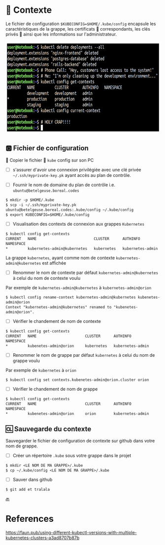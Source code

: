 # :card_index: Contexte

Le fichier de configuration `$KUBECONFIG=$HOME/.kube/config` encapsule les caractéristiques de la grappe, les certificats :closed_lock_with_key: correspondants, les clés privés :key: ainsi que les informations sur l'administrateur. 

<img src="../images/context-prod.png" width="675" height="303"></img>

## :o2: Fichier de configuration

:round_pushpin: Copier le fichier :ice_cube: `kube` config sur son PC

- [ ] s'assurer d'avoir une connexion privilégiée avec une clé privée `~/.ssh/myprivate-key.pk` ayant accès au plan de contrôle.

- [ ] Fournir le nom de domaine du plan de contrôle i.e. `ubuntu@betelgeuse.boreal.codes`

```
$ mkdir -p $HOME/.kube
$ scp -i ~/.ssh/myprivate-key.pk ubuntu@betelgeuse.boreal.codes:.kube/config ~/.kube/config
$ export KUBECONFIG=$HOME/.kube/config
```

- [ ] Visualisation des contexts de connexion aux grappes `Kubernetes`

```
$ kubectl config get-contexts
CURRENT   NAME                          CLUSTER      AUTHINFO           NAMESPACE
*         kubernetes-admin@kubernetes   kubernetes   kubernetes-admin   
```

La grappe `kubernetes`, ayant comme nom de contexte `kubernetes-admin@kubernetes` est affichée

- [ ] Renommer le nom de contexte par défaut `kubernetes-admin@kubernetes` à celui du nom de contexte voulu

Par exemple de `kubernetes-admin@kubernetes` à `kubernetes-admin@orion`

```
$ kubectl config rename-context kubernetes-admin@kubernetes kubenetes-admin@orion
Context "kubernetes-admin@kubernetes" renamed to "kubenetes-admin@orion".
```

- [ ] Vérifier le chandement de nom de contexte

```
$ kubectl config get-contexts                                                      
CURRENT   NAME                      CLUSTER      AUTHINFO           NAMESPACE
*         kubenetes-admin@orion     kubernetes   kubernetes-admin   
```

- [ ] Renommer le nom de grappe par défaut `kubernetes` à celui du nom de grappe voulu

Par exemple de `kubernetes` à `orion`

```
$ kubectl config set contexts.kubenetes-admin@orion.cluster orion 
```

- [ ] Vérifier le chandement de nom de grappe

```
$ kubectl config get-contexts                                        
CURRENT   NAME                      CLUSTER      AUTHINFO           NAMESPACE
*         kubenetes-admin@orion     orion        kubernetes-admin   
```

## :cl: Sauvegarde du contexte

Sauvegarder le fichier de configuration de contexte sur github dans votre nom de grappe.

- [ ] Créer un répertoire `.kube` sous votre grappe dans le projet

```
$ mkdir <LE NOM DE MA GRAPPE>/.kube
$ cp ~/.kube/config <LE NOM DE MA GRAPPE>/.kube
```

- [ ] Sauver dans github

```
$ git add et tralala
```

[:back:](../#joystick-contrôller-la-grappe)

# References

https://faun.pub/using-different-kubectl-versions-with-multiple-kubernetes-clusters-a3ad8707b87b
